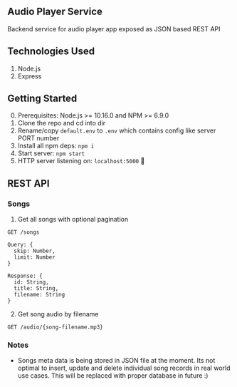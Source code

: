 ## Audio Player Service

Backend service for audio player app exposed as JSON based REST API

## Technologies Used
1. Node.js
2. Express

## Getting Started

0. Prerequisites: Node.js >= 10.16.0 and NPM >= 6.9.0
1. Clone the repo and cd into dir
2. Rename/copy `default.env` to `.env` which contains config like server PORT number
3. Install all npm deps: `npm i`
4. Start server: `npm start`
5. HTTP server listening on: `localhost:5000` 🎉

## REST API

### Songs

1. Get all songs with optional pagination
```
GET /songs

Query: {
  skip: Number,
  limit: Number
}

Response: {
  id: String,
  title: String,
  filename: String
}
```
2. Get song audio by filename
```
GET /audio/{song-filename.mp3}
```

### Notes
- Songs meta data is being stored in JSON file at the moment. Its not optimal to insert, update and delete individual song records in real world use cases. This will be replaced with proper database in future :)